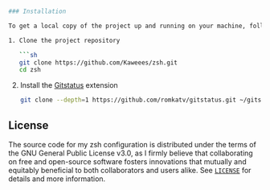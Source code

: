 ```sh

### Installation

To get a local copy of the project up and running on your machine, follow these simple steps:

1. Clone the project repository

   ```sh
   git clone https://github.com/Kaweees/zsh.git 
   cd zsh
   ```

2. Install the [Gitstatus](https://github.com/romkatv/gitstatus) extension

   ```sh
   git clone --depth=1 https://github.com/romkatv/gitstatus.git ~/gitstatus
   ```

## License

The source code for my zsh configuration is distributed under the terms of the GNU General Public License v3.0, as I firmly believe that collaborating on free and open-source software fosters innovations that mutually and equitably beneficial to both collaborators and users alike. See [`LICENSE`](./LICENSE) for details and more information.
